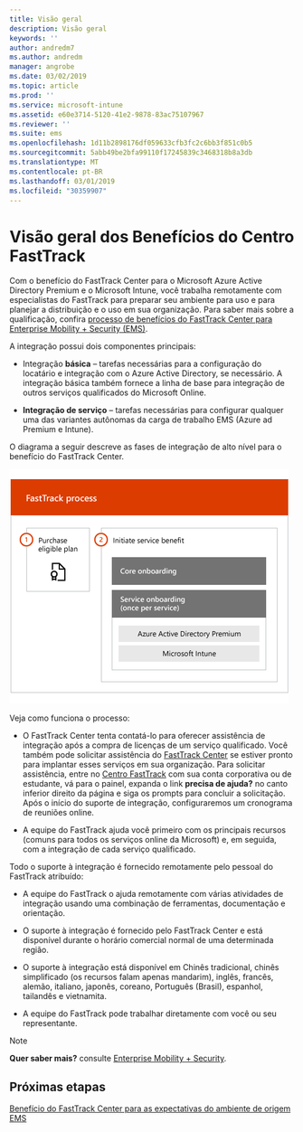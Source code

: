 ```yaml
---
title: Visão geral
description: Visão geral
keywords: ''
author: andredm7
ms.author: andredm
manager: angrobe
ms.date: 03/02/2019
ms.topic: article
ms.prod: ''
ms.service: microsoft-intune
ms.assetid: e60e3714-5120-41e2-9878-83ac75107967
ms.reviewer: ''
ms.suite: ems
ms.openlocfilehash: 1d11b2898176df059633cfb3fc2c6bb3f851c0b5
ms.sourcegitcommit: 5abb49be2bfa99110f17245839c3468318b8a3db
ms.translationtype: MT
ms.contentlocale: pt-BR
ms.lasthandoff: 03/01/2019
ms.locfileid: "30359907"
---
```

# <a name="fasttrack-center-benefit-overview"></a>Visão geral dos Benefícios do Centro FastTrack

Com o benefício do FastTrack Center para o Microsoft Azure Active Directory Premium e o Microsoft Intune, você trabalha remotamente com especialistas do FastTrack para preparar seu ambiente para uso e para planejar a distribuição e o uso em sua organização. Para saber mais sobre a qualificação, confira [processo de benefícios do FastTrack Center para Enterprise Mobility + Security (EMS)](EMS-fasttrack-process.md).

A integração possui dois componentes principais:

-   Integração **básica** – tarefas necessárias para a configuração do locatário e integração com o Azure Active Directory, se necessário. A integração básica também fornece a linha de base para integração de outros serviços qualificados do Microsoft Online.

-   **Integração de serviço** – tarefas necessárias para configurar qualquer uma das variantes autônomas da carga de trabalho EMS (Azure ad Premium e Intune).

O diagrama a seguir descreve as fases de integração de alto nível para o benefício do FastTrack Center.

![As fases de integração de alto nível do uso do benefício do FastTrack Center](./media/ft-onboarding-process.png)

Veja como funciona o processo:

- O FastTrack Center tenta contatá-lo para oferecer assistência de integração após a compra de licenças de um serviço qualificado. Você também pode solicitar assistência do [FastTrack Center](https://go.microsoft.com/fwlink/?linkid=780698) se estiver pronto para implantar esses serviços em sua organização. Para solicitar assistência, entre no [Centro FastTrack](https://go.microsoft.com/fwlink/?linkid=780698) com sua conta corporativa ou de estudante, vá para o painel, expanda o link **precisa de ajuda?** no canto inferior direito da página e siga os prompts para concluir a solicitação. Após o início do suporte de integração, configuraremos um cronograma de reuniões online.

-   A equipe do FastTrack ajuda você primeiro com os principais recursos (comuns para todos os serviços online da Microsoft) e, em seguida, com a integração de cada serviço qualificado.

Todo o suporte à integração é fornecido remotamente pelo pessoal do FastTrack atribuído:

-   A equipe do FastTrack o ajuda remotamente com várias atividades de integração usando uma combinação de ferramentas, documentação e orientação.

-   O suporte à integração é fornecido pelo FastTrack Center e está disponível durante o horário comercial normal de uma determinada região.

-   O suporte à integração está disponível em Chinês tradicional, chinês simplificado (os recursos falam apenas mandarim), inglês, francês, alemão, italiano, japonês, coreano, Português (Brasil), espanhol, tailandês e vietnamita.

-   A equipe do FastTrack pode trabalhar diretamente com você ou seu representante.

> [!NOTE]
> **Quer saber mais?** consulte [Enterprise Mobility + Security](https://www.microsoft.com/cloud-platform/enterprise-mobility).

## <a name="next-steps"></a>Próximas etapas

[Benefício do FastTrack Center para as expectativas do ambiente de origem EMS](EMS-source-environment-expectations.md)
